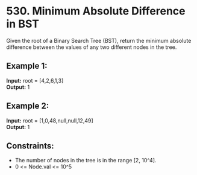 # 530. Minimum Absolute Difference in BST

Given the root of a Binary Search Tree (BST), return the minimum absolute difference between the values of any two different nodes in the tree.

## Example 1:

**Input:** root = [4,2,6,1,3]  
**Output:** 1

## Example 2:

**Input:** root = [1,0,48,null,null,12,49]  
**Output:** 1

## Constraints:

- The number of nodes in the tree is in the range [2, 10^4].
- 0 <= Node.val <= 10^5
